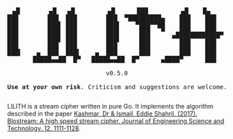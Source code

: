 <pre style="text-align:center;"><p align="center">
 ▄█        ▄█   ▄█         ▄█      ███         ▄█    █▄    
███        ███  ███        ███  ▀█████████▄    ███    ███   
███        ███▌ ███        ███▌    ▀███▀▀██    ███    ███   
███        ███▌ ███        ███▌     ███   ▀   ▄███▄▄▄▄███▄▄ 
███        ███▌ ███        ███▌     ███      ▀▀███▀▀▀▀███▀  
███        ███  ███        ███      ███        ███    ███   
███▌    ▄  ███  ███▌    ▄  ███      ███        ███    ███   
       █████▄▄██  █▀   █████▄▄██  █▀      ▄████▀      ███    █▀           

v0.5.0

<b>Use at your own risk</b>. Criticism and suggestions are welcome.
</pre>         

LILITH is a stream cipher written in pure Go. It implements the algorithm described in the paper [Kashmar, Dr & Ismail, Eddie Shahril. (2017). Blostream: A high speed stream cipher. Journal of Engineering Science and Technology. 12. 1111-1128](https://www.researchgate.net/publication/316942854_Blostream_A_high_speed_stream_cipher).
